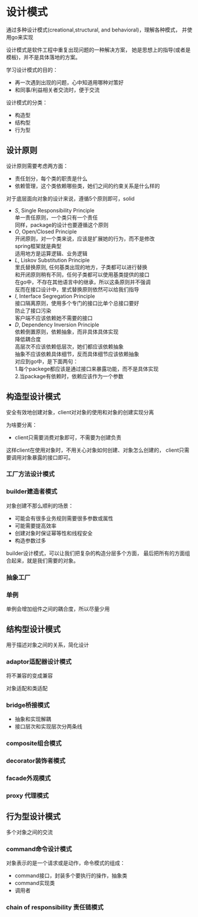 # 设计模式

通过多种设计模式(creational,structural, and behavioral)，理解各种模式，
并使用go来实现

设计模式是软件工程中重复出现问题的一种解决方案，
她是思想上的指导(或者是模板)，并不是具体落地的方案。

学习设计模式的目的：
- 再一次遇到出现的问题，心中知道用哪种对策好
- 和同事/利益相关者交流时，便于交流

设计模式的分类：
- 构造型
- 结构型
- 行为型

## 设计原则

设计原则需要考虑两方面：
- 责任划分，每个类的职责是什么
- 依赖管理，这个类依赖哪些类，她们之间的约束关系是什么样的

对于底层面向对象的设计来说，遵循5个原则即可，solid
- *S*, Single Responsibility Principle  
    单一责任原则，一个类只有一个责任  
    同样，package的设计也要遵循这个原则
- *O*, Open/Closed Principle  
    开闭原则，对一个类来说，应该是扩展她的行为，而不是修改  
    spring框架就是典型  
    适用地方是运算逻辑、业务逻辑
- *L*, Liskov Substitution Principle  
    里氏替换原则, 任何基类出现的地方，子类都可以进行替换  
    和开闭原则稍有不同，任何子类都可以使用基类提供的接口  
    在go中，不存在其他语言中的继承，所以这条原则并不强调  
    反而在接口设计中，里式替换原则依然可以给我们指导
- *I*, Interface Segregation Principle  
    接口隔离原则，使用多个专门的接口比单个总接口要好  
    防止了接口污染  
    客户端不应该依赖她不需要的接口  
- *D*, Dependency Inversion Principle  
    依赖倒置原则，依赖抽象，而非具体具体实现  
    降低耦合度  
    高层次不应该依赖低层次，她们都应该依赖抽象  
    抽象不应该依赖具体细节，反而具体细节应该依赖抽象  
    对应到go中，是下面两句：  
        1.每个packege都应该是通过接口来暴露功能，而不是具体实现  
        2.当package有依赖时，依赖应该作为一个参数

## 构造型设计模式

安全有效地创建对象，client对对象的使用和对象的创建实现分离

为啥要分离：
- client只需要消费对象即可，不需要为创建负责

这样client在使用对象时，不用关心对象如何创建、对象怎么创建的，
client只需要调用对象暴露的接口即可。

### 工厂方法设计模式

### builder建造者模式

对象创建不那么顺利的场景：
- 可能会有很多业务规则需要很多参数或属性
- 可能需要提高效率
- 创建对象时保证幂等性和线程安全
- 构造参数过多

builder设计模式，可以让我们把复杂的构造分层多个方面，
最后把所有的方面组合起来，就是我们需要的对象。

### 抽象工厂

### 单例

单例会增加组件之间的耦合度，所以尽量少用

## 结构型设计模式

用于描述对象之间的关系，简化设计

### adaptor适配器设计模式

将不兼容的变成兼容

对象适配和类适配

### bridge桥接模式

- 抽象和实现解耦
- 接口层次和实现层次分两条线

### composite组合模式

### decorator装饰者模式

### facade外观模式

### proxy 代理模式

## 行为型设计模式

多个对象之间的交流

### command命令设计模式

对象表示的是一个请求或是动作，命令模式的组成：
- command接口，封装多个要执行的操作，抽象类
- command实现类
- 调用者

### chain of responsibility 责任链模式



